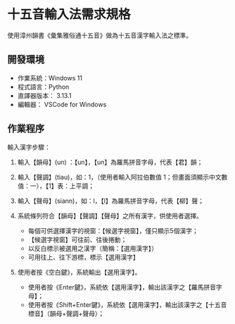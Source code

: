 # 十五音輸入法需求規格

使用漳州韻書《彙集雅俗通十五音》做為十五音漢字輸入法之標準。

## 開發環境

- 作業系統：Windows 11
- 程式語言：Python
- 直譯器版本： 3.13.1
- 編輯器： VSCode for Windows

## 作業程序

輸入漢字步驟：

1. 輸入【韻母】(un) ：【un】，【un】為羅馬拼音字母，代表【君】韻；

2. 輸入【聲調】(tiau)，如：1，（使用者輸入阿拉伯數值 1；但畫面須顯示中文數值：一），【1】表：上平調；

3. 輸入【聲母】(siann)，如：l，【l】為羅馬拼音字母，代表【柳】聲；

4. 系統條列符合【韻母】【聲調】【聲母】之所有漢字，供使用者選擇。

   - 每個可供選擇漢字的視窗：【候選字視窗】，僅只顯示5個漢字；
   - 【候選字視窗】可往前、往後捲動；
   - 以反白標示被選用之漢字（簡稱：【選用漢字】）
   - 可用往上、往下游標，標示【選用漢字】

5. 使用者按《空白鍵》，系統輸出【選用漢字】。

   - 使用者按《Enter鍵》，系統依【選用漢字】，輸出該漢字之【羅馬拼音字母】；
   - 使用者按《Shift+Enter鍵》，系統依【選用漢字】，輸出該漢字之【十五音標音】（韻母+聲調+聲母）；
